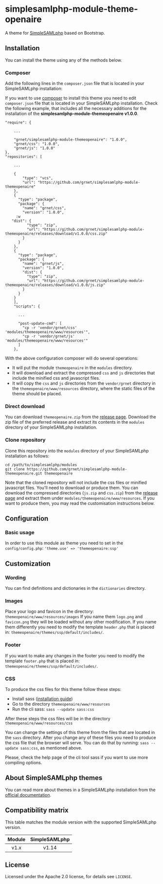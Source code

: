 # simplesamlphp-module-theme-openaire

A theme for [SimpleSAMLphp](https://simplesamlphp.org/) based on Bootstrap.
## Installation

You can install the theme using any of the methods below.

### Composer

Add the following lines in the `composer.json` file that is located in your
SimpleSAMLphp installation:

If you want to use [composer](https://getcomposer.org/) to install this theme
you need to edit `composer.json` file that is located in your SimpleSAMLphp
installation. Check the following example, that includes all the necessary
additions for the installation of the **simplesamlphp-module-themeopenaire v1.0.0**.

```
"require": {

    ...

    "grnet/simplesamlphp-module-themeopenaire": "1.0.0",
    "grnet/css": "1.0.0",
    "grnet/js": "1.0.0"
},
"repositories": [

    ...

    {
        "type": "vcs",
        "url": "https://github.com/grnet/simplesamlphp-module-themeopenaire"
    },
    {
      "type": "package",
      "package": {
        "name": "grnet/css",
        "version": "1.0.0",
     :w
   "dist": {
          "type": "zip",
          "url": "https://github.com/grnet/simplesamlphp-module-themeopenaire/releases/download/v1.0.0/css.zip"
        }
      }
    },
    {
      "type": "package",
      "package": {
        "name": "grnet/js",
        "version": "1.0.0",
        "dist": {
          "type": "zip",
          "url": "https://github.com/grnet/simplesamlphp-module-themeopenaire/releases/download/v1.0.0/js.zip"
        }
      }
    }
    ],
    "scripts": {

      ...

      "post-update-cmd": [
        "cp -r 'vendor/grnet/css' 'modules/themeopenaire/www/resources'",
        "cp -r 'vendor/grnet/js' 'modules/themeopenaire/www/resources'"
      ]
    },
```

With the above configuration composer will do several operations:
- It will put the module `themeopenaire` in the `modules` directory.
- It will download and extract the compressed `css` and `js` directories that
  include the minified css and javascript files.
- It will copy the `css` and `js` directories from the `vendor/grnet` directory
  in the `themeopenaire/www/resources` directory, where the static files of the
  theme should be placed.

### Direct download

You can download `themeopenaire.zip` from the [release page](https://github.com/grnet/simplesamlphp-module-themeopenaire/releases).
Download the zip file of the preferred release and extract its contents in the
`modules` directory of your SimpleSAMLphp installation.

### Clone repository

Clone this repository into the `modules` directory of your SimpleSAMLphp
installation as follows:
```
cd /path/to/simplesamlphp/modules
git clone https://github.com/grnet/simplesamlphp-module-themeopenaire.git themeopenaire
```
Note that the cloned repository will not include the css files or minified
javascript files.
You'll need to download or produce them. You can download the compressed
directories (`js.zip` and `css.zip`) from the [release page](https://github.com/grnet/simplesamlphp-module-themeopenaire/releases) and
extract them under `modules/themeopenaire/www/resources`.  If you want to produce
them, you may read the customisation instructions below.


## Configuration

### Basic usage

In order to use this module as theme you need to set in the
`config/config.php`: `'theme.use' => 'themeopenaire:ssp'`

## Customization

### Wording

You can find definitions and dictionaries in the `dictionaries` directory.

### Images

Place your logo and favicon in the directory:
`themeopenaire/www/resources/images` If you name them `logo.png` and
`favicon.png` they will be loaded without any other modification.  If you name
them differently you need to modify the template `header.php` that is placed in:
`themeopenaire/themes/ssp/default/includes/`.

### Footer
If you want to make any changes in the footer you need to modify the template
`footer.php` that is placed in: `themeopenaire/themes/ssp/default/includes/`.

### CSS

To produce the css files for this theme follow these steps:
- Install sass ([installation guide](http://sass-lang.com/install))
- Go to the directory `themeopenaire/www/resources`
- Run the cli sass: `sass --update sass:css`

After these steps the css files will be in the directory
`themeopenaire/www/resources/css`

You can change the settings of this theme from the files that are located in the
`sass` directory. After you change any of these files you need to produce the css file that the
browser will serve. You can do that by running: `sass --update sass:css`, as
mentioned above.

Please, check the help page of the cli tool sass if you want to use more
compiling options.


## About SimpleSAMLphp themes

You can read more about themes in a SimpleSAMLphp installation from the
[official documentation](https://simplesamlphp.org/docs/stable/simplesamlphp-theming).


## Compatibility matrix

This table matches the module version with the supported SimpleSAMLphp version.

| Module   |  SimpleSAMLphp |
|:--------:|:--------------:|
| v1.x     | v1.14          |


## License

Licensed under the Apache 2.0 license, for details see `LICENSE`.
